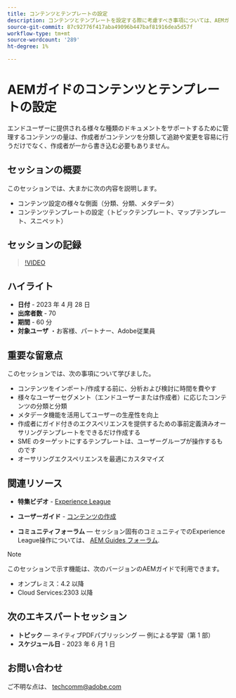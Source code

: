 ```yaml
---
title: コンテンツとテンプレートの設定
description: コンテンツとテンプレートを設定する際に考慮すべき事項については、AEMガイドを参照してください。
source-git-commit: 87c92776f417aba49096b447baf81916dea5d57f
workflow-type: tm+mt
source-wordcount: '289'
ht-degree: 1%

---
```


# AEMガイドのコンテンツとテンプレートの設定

エンドユーザーに提供される様々な種類のドキュメントをサポートするために管理するコンテンツの量は、作成者がコンテンツを分類して追跡や変更を容易に行うだけでなく、作成者が一から書き込む必要もありません。


## セッションの概要

このセッションでは、大まかに次の内容を説明します。
- コンテンツ設定の様々な側面（分類、分類、メタデータ）
- コンテンツテンプレートの設定（トピックテンプレート、マップテンプレート、スニペット）



## セッションの記録

>[!VIDEO](https://video.tv.adobe.com/v/3419004/guides-templates-author-templates?quality=12&learn=on)


## ハイライト

- **日付** - 2023 年 4 月 28 日
- **出席者数** - 70
- **期間** - 60 分
- **対象ユーザ** ・お客様、パートナー、Adobe従業員


## 重要な留意点

このセッションでは、次の事項について学びました。
- コンテンツをインポート/作成する前に、分析および検討に時間を費やす
- 様々なユーザーセグメント（エンドユーザーまたは作成者）に応じたコンテンツの分類と分類
- メタデータ機能を活用してユーザーの生産性を向上
- 作成者にガイド付きのエクスペリエンスを提供するための事前定義済みオーサリングテンプレートをできるだけ作成する
- SME のターゲットにするテンプレートは、ユーザーグループが操作するものです
- オーサリングエクスペリエンスを最適にカスタマイズ



## 関連リソース

- **特集ビデオ** -  [Experience League](https://experienceleague.adobe.com/docs/experience-manager-guides-learn/videos/advanced-user-guide/folder-profiles.html)

- **ユーザーガイド** - [コンテンツの作成](https://help.adobe.com/en_US/xml-documentation-for-adobe-experience-manager/index.html#t=DXML-master-map%2Freports-intro.html)

- **コミュニティフォーラム**  — セッション固有のコミュニティでのExperience League操作については、  [AEM Guides フォーラム](https://experienceleaguecommunities.adobe.com/t5/experience-manager-guides/bd-p/xml-documentation-discussions).

>[!NOTE]
>
> このセッションで示す機能は、次のバージョンのAEMガイドで利用できます。
> - オンプレミス：4.2 以降
> - Cloud Services:2303 以降



## 次のエキスパートセッション

- **トピック**  — ネイティブPDFパブリッシング — 例による学習（第 1 部）
- **スケジュール日** - 2023 年 6 月 1 日


## お問い合わせ

ご不明な点は、 <techcomm@adobe.com>
